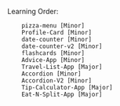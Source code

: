 Learning Order:

		pizza-menu [Minor]
		Profile-Card [Minor]
	  	date-counter [Minor]
	  	date-counter-v2 [Minor]
	  	flashcards [Minor]
		Advice-App [Minor]
		Travel-List-App [Major]
		Accordion [Minor]
		Accordion-V2 [Minor]
		Tip-Calculator-App [Major]
		Eat-N-Split-App [Major]
